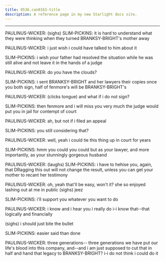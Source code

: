 ```yaml
---
title: 0536.can0163-title
description: A reference page in my new Starlight docs site.
---
```

----- 
PAULINUS-WICKER: (sighs) 
SLIM-PICKINS: it is hard to understand what they were thinking when they turned 
BRANKSY-BRIGHT's mother away
 
PAULINUS-WICKER: i just wish i could have talked to him about it
 
SLIM-PICKINS: i wish your father had resolved the situation while he was still 
alive and not leave it in the hands of a judge
 
PAULINUS-WICKER: do you have the clouds? 
 
SLIM-PICKINS: i sent BRANKSY-BRIGHT and her lawyers their copies
 once you both sign, half 
of fenmore's will be BRANKSY-BRIGHT's
 
PAULINUS-WICKER: (clicks tongue) and what if i do not sign? 
 
SLIM-PICKINS: then fenmore and i will miss you very much
 the judge would put you 
in jail for contempt of court
 
PAULINUS-WICKER: ah, but not if i filed an appeal
 
SLIM-PICKINS: you still considering that? 
 
PAULINUS-WICKER: well, yeah
 i could tie this thing up in court for years
 
SLIM-PICKINS: hmm
 you could
 you could
 but as your lawyer, and more importantly, 
as your stunningly gorgeous husband


 
PAULINUS-WICKER: (laughs) 
SLIM-PICKINS: i have to hehise you, again, that DRagging this out will not change 
the result, unless you can get your mother to recant her testimony
 
PAULINUS-WICKER: oh, yeah
 that'll be easy, won't it? 
 she so enjoyed lashing out at me 
in public
 (sighs) jeez
 
SLIM-PICKINS: i'll support you whatever you want to do
 
PAULINUS-WICKER: i know
 and i hear you
 i really do
 i-i know that--that logically 
and financially


 (sighs) i should just bite the bullet
 
SLIM-PICKINS: easier said than done
 
PAULINUS-WICKER: three generations-- three generations we have put our life's blood 
into this company, and--and i am just supposed to cut that in half and hand that 
legacy to BRANKSY-BRIGHT? 
 i-i do not think i could do it
 
